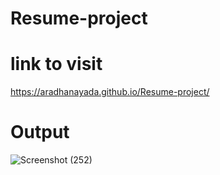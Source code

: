 # Resume-project
# link to visit 
https://aradhanayada.github.io/Resume-project/
# Output

![Screenshot (252)](https://github.com/aradhanayada/Resume-project/assets/103102710/3959479a-f1c1-4195-b2bf-cd2925b87424)
